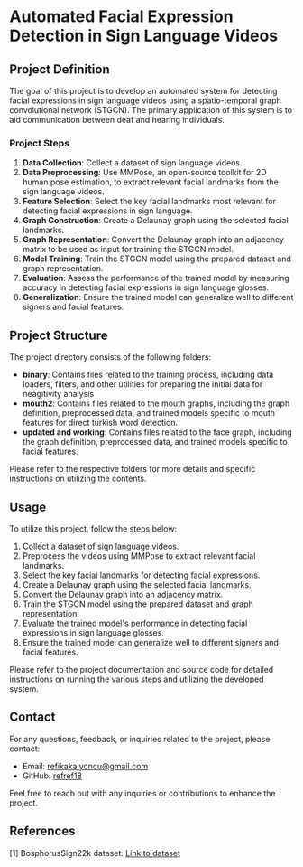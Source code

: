 # Automated Facial Expression Detection in Sign Language Videos

## Project Definition

The goal of this project is to develop an automated system for detecting facial expressions in sign language videos using a spatio-temporal graph convolutional network (STGCN). The primary application of this system is to aid communication between deaf and hearing individuals.

### Project Steps

1. **Data Collection**: Collect a dataset of sign language videos.
2. **Data Preprocessing**: Use MMPose, an open-source toolkit for 2D human pose estimation, to extract relevant facial landmarks from the sign language videos.
3. **Feature Selection**: Select the key facial landmarks most relevant for detecting facial expressions in sign language.
4. **Graph Construction**: Create a Delaunay graph using the selected facial landmarks.
5. **Graph Representation**: Convert the Delaunay graph into an adjacency matrix to be used as input for training the STGCN model.
6. **Model Training**: Train the STGCN model using the prepared dataset and graph representation.
7. **Evaluation**: Assess the performance of the trained model by measuring accuracy in detecting facial expressions in sign language glosses.
8. **Generalization**: Ensure the trained model can generalize well to different signers and facial features.

## Project Structure

The project directory consists of the following folders:

- **binary**: Contains files related to the training process, including data loaders, filters, and other utilities for preparing the initial data for neagitivity analysis
- **mouth2**: Contains files related to the mouth graphs, including the graph definition, preprocessed data, and trained models specific to mouth features for direct turkish word detection.
- **updated and working**: Contains files related to the face graph, including the graph definition, preprocessed data, and trained models specific to facial features.

Please refer to the respective folders for more details and specific instructions on utilizing the contents.

## Usage

To utilize this project, follow the steps below:

1. Collect a dataset of sign language videos.
2. Preprocess the videos using MMPose to extract relevant facial landmarks.
3. Select the key facial landmarks for detecting facial expressions.
4. Create a Delaunay graph using the selected facial landmarks.
5. Convert the Delaunay graph into an adjacency matrix.
6. Train the STGCN model using the prepared dataset and graph representation.
7. Evaluate the trained model's performance in detecting facial expressions in sign language glosses.
8. Ensure the trained model can generalize well to different signers and facial features.

Please refer to the project documentation and source code for detailed instructions on running the various steps and utilizing the developed system.


## Contact

For any questions, feedback, or inquiries related to the project, please contact:

- Email: [refikakalyoncu@gmail.com](mailto:refikakalyoncu@gmail.com)
- GitHub: [refref18](https://github.com/refref18)

Feel free to reach out with any inquiries or contributions to enhance the project.

## References

[1] BosphorusSign22k dataset: [Link to dataset](https://ogulcanozdemir.github.io/bosphorussign22k/)
